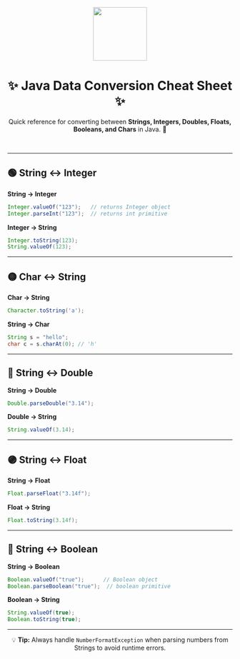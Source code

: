 <p align="center">
  <img src="https://upload.wikimedia.org/wikipedia/en/3/30/Java_programming_language_logo.svg" width="120"/>
</p>
<h1 align="center">✨ Java Data Conversion Cheat Sheet ✨</h1>

<p align="center">
  Quick reference for converting between <b>Strings, Integers, Doubles, Floats, Booleans, and Chars</b> in Java. 🚀
</p>
<br>

---

## 🟢 String ↔ Integer


**String → Integer**
```java
Integer.valueOf("123");   // returns Integer object
Integer.parseInt("123");  // returns int primitive
```
**Integer → String**

```java
Integer.toString(123);
String.valueOf(123);
```
---

## 🟡 Char ↔ String

**Char → String**
```java
Character.toString('a');
```
**String → Char**

```java
String s = "hello";
char c = s.charAt(0); // 'h'
```
---

## 🔵 String ↔ Double

**String → Double**
```java
Double.parseDouble("3.14");
```
**Double → String**
```java
String.valueOf(3.14);
```
---

## 🟣 String ↔ Float

**String → Float**
```java
Float.parseFloat("3.14f");
```
**Float → String**
```java
Float.toString(3.14f);
```
---

## 🔴 String ↔ Boolean

**String → Boolean**
```java
Boolean.valueOf("true");      // Boolean object
Boolean.parseBoolean("true");  // boolean primitive

```
**Boolean → String**
```java
String.valueOf(true);
Boolean.toString(true);
```
---

<p align="center"> 💡 <b>Tip:</b> Always handle <code>NumberFormatException</code> when parsing numbers from Strings to avoid runtime errors. </p>
